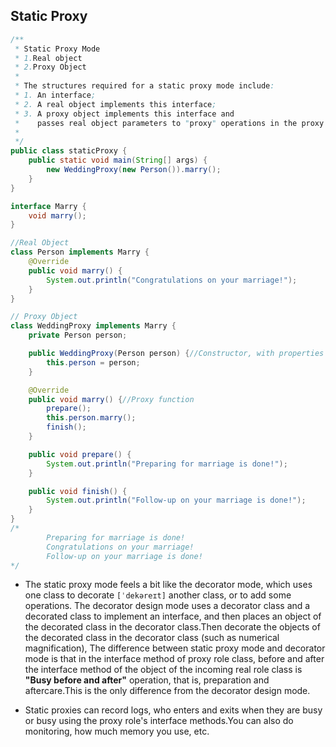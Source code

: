## Static Proxy

```java
/**
 * Static Proxy Mode
 * 1.Real object
 * 2.Proxy Object
 *
 * The structures required for a static proxy mode include:
 * 1. An interface;
 * 2. A real object implements this interface;
 * 3. A proxy object implements this interface and
 *    passes real object parameters to "proxy" operations in the proxy object class.
 *
 */
public class staticProxy {
    public static void main(String[] args) {
        new WeddingProxy(new Person()).marry();
    }
}

interface Marry {
    void marry();
}

//Real Object
class Person implements Marry {
    @Override
    public void marry() {
        System.out.println("Congratulations on your marriage!");
    }
}

// Proxy Object
class WeddingProxy implements Marry {
    private Person person;

    public WeddingProxy(Person person) {//Constructor, with properties
        this.person = person;
    }

    @Override
    public void marry() {//Proxy function
        prepare();
        this.person.marry();
        finish();
    }

    public void prepare() {
        System.out.println("Preparing for marriage is done!");
    }

    public void finish() {
        System.out.println("Follow-up on your marriage is done!");
    }
}
/*
        Preparing for marriage is done!
        Congratulations on your marriage!
        Follow-up on your marriage is done!
*/
```

- The static proxy mode feels a bit like the decorator mode, which uses one class to 
  decorate `[ˈdekəreɪt]` another class, or to add some operations. The decorator design mode uses a 
  decorator class and a decorated class to implement an interface, and then places an object of the 
  decorated class in the decorator class.Then decorate the objects of the decorated class in the 
  decorator class (such as numerical magnification), The difference between static proxy mode and 
  decorator mode is that in the interface method of proxy role class, before and after the 
  interface method of the object of the incoming real role class is **"Busy before and after"** 
  operation, that is, preparation and aftercare.This is the only difference from the decorator 
  design mode.

- Static proxies can record logs, who enters and exits when they are busy or busy using the proxy 
  role's interface methods.You can also do monitoring, how much memory you use, etc.